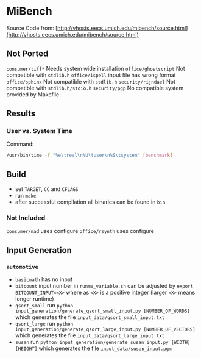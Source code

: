 # MiBench
Source Code from: [http://vhosts.eecs.umich.edu/mibench/source.html](http://vhosts.eecs.umich.edu/mibench/source.html)

## Not Ported
`consumer/tiff*` Needs system wide installation
`office/ghostscript` Not compatible with `stdlib.h`
`office/ispell` input file has wrong format 
`office/sphinx` Not compatible with `stdlib.h`
`security/rijndael` Not compatible with `stdlib.h/stdio.h` 
`security/pgp` No compatible system provided by Makefile 

## Results
### User vs. System Time
Command:
```bash
/usr/bin/time -f "%e\treal\n%U\tuser\n%S\tsystem" [benchmark]
```

## Build
* set `TARGET`, `CC` and `CFLAGS`
* run `make`
* after successful compilation all binaries can be found in `bin`

### Not Included
`consumer/mad` uses configure
`office/rsynth` uses configure

## Input Generation
### `automotive`
* `basicmath` has no input
* `bitcount` input number in `runme_variable.sh` can be adjusted by `export BITCOUNT_INPUT=<X>` where as `<X>` is a positive integer (larger `<X>` means longer runtime)
* `qsort_small` run `python input_generation/generate_qsort_small_input.py [NUMBER_OF_WORDS]` which generates the file `input_data/qsort_small_input.txt`
* `qsort_large` run `python input_generation/generate_qsort_large_input.py [NUMBER_OF_VECTORS]` which generates the file `input_data/qsort_large_input.txt`
* `susan` run `python input_generation/generate_susan_input.py [WIDTH] [HEIGHT]` which generates the file `input_data/susan_input.pgm`
